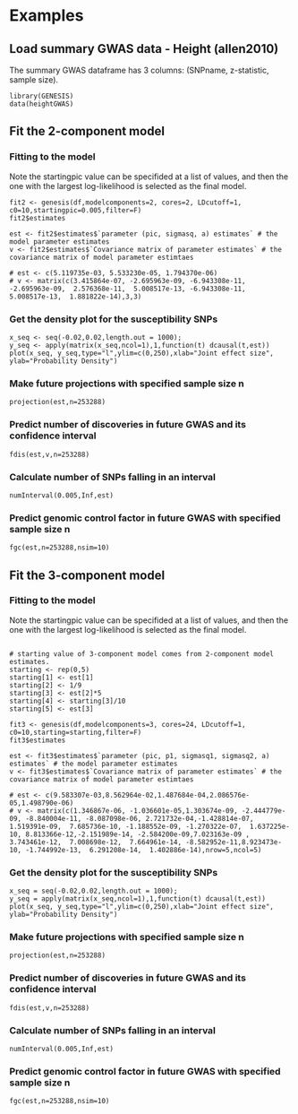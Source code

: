 Examples
===

## Load summary GWAS data - Height (allen2010)
The summary GWAS dataframe has 3 columns: (SNPname, z-statistic, sample size). 

```{r height}
library(GENESIS)
data(heightGWAS)
```

## Fit the 2-component model
### Fitting to the model

Note the startingpic value can be specifided at a list of values, and then the one with the largest log-likelihood is selected as the final model. 

```{r 2-component model}
fit2 <- genesis(df,modelcomponents=2, cores=2, LDcutoff=1, c0=10,startingpic=0.005,filter=F)
fit2$estimates

est <- fit2$estimates$`parameter (pic, sigmasq, a) estimates` # the model parameter estimates
v <- fit2$estimates$`Covariance matrix of parameter estimates` # the covariance matrix of model parameter estimtaes

# est <- c(5.119735e-03, 5.533230e-05, 1.794370e-06)
# v <- matrix(c(3.415864e-07, -2.695963e-09, -6.943308e-11, -2.695963e-09,  2.576368e-11,  5.008517e-13, -6.943308e-11,  5.008517e-13,  1.881822e-14),3,3)
```

### Get the density plot for the susceptibility SNPs 
```{r density plot}
x_seq <- seq(-0.02,0.02,length.out = 1000); 
y_seq <- apply(matrix(x_seq,ncol=1),1,function(t) dcausal(t,est))
plot(x_seq, y_seq,type="l",ylim=c(0,250),xlab="Joint effect size", ylab="Probability Density")
```

### Make future projections with specified sample size n
```{r future projections}
projection(est,n=253288)
```

### Predict number of discoveries in future GWAS and its confidence interval
```{r future projections}
fdis(est,v,n=253288)
```

### Calculate number of SNPs falling in an interval
```{r number of SNPs in an interval}
numInterval(0.005,Inf,est)
```

### Predict genomic control factor in future GWAS with specified sample size n
```{r prediction}
fgc(est,n=253288,nsim=10)
```



## Fit the 3-component model
### Fitting to the model

Note the startingpic value can be specifided at a list of values, and then the one with the largest log-likelihood is selected as the final model. 

```{r 3-component model}

# starting value of 3-component model comes from 2-component model estimates. 
starting <- rep(0,5)
starting[1] <- est[1]
starting[2] <- 1/9
starting[3] <- est[2]*5
starting[4] <- starting[3]/10
starting[5] <- est[3]

fit3 <- genesis(df,modelcomponents=3, cores=24, LDcutoff=1, c0=10,starting=starting,filter=F)
fit3$estimates

est <- fit3$estimates$`parameter (pic, p1, sigmasq1, sigmasq2, a) estimates` # the model parameter estimates
v <- fit3$estimates$`Covariance matrix of parameter estimates` # the covariance matrix of model parameter estimtaes

# est <- c(9.583307e-03,8.562964e-02,1.487684e-04,2.086576e-05,1.498790e-06)
# v <- matrix(c(1.346867e-06, -1.036601e-05,1.303674e-09, -2.444779e-09, -8.840004e-11, -8.087098e-06, 2.721732e-04,-1.428814e-07,  1.519391e-09,  7.685736e-10, -1.188552e-09, -1.270322e-07,  1.637225e-10, 8.813366e-12,-2.151989e-14, -2.584200e-09,7.023163e-09 , 3.743461e-12,  7.008698e-12,  7.664961e-14, -8.582952e-11,8.923473e-10, -1.744992e-13,  6.291208e-14,  1.402886e-14),nrow=5,ncol=5)
```

### Get the density plot for the susceptibility SNPs 
```{r density plot}
x_seq = seq(-0.02,0.02,length.out = 1000); 
y_seq = apply(matrix(x_seq,ncol=1),1,function(t) dcausal(t,est))
plot(x_seq, y_seq,type="l",ylim=c(0,250),xlab="Joint effect size", ylab="Probability Density")
```

### Make future projections with specified sample size n
```{r future projections}
projection(est,n=253288)
```

### Predict number of discoveries in future GWAS and its confidence interval
```{r future projections}
fdis(est,v,n=253288)
```

### Calculate number of SNPs falling in an interval
```{r number of SNPs in an interval}
numInterval(0.005,Inf,est)
```

### Predict genomic control factor in future GWAS with specified sample size n
```{r prediction}
fgc(est,n=253288,nsim=10)
```

